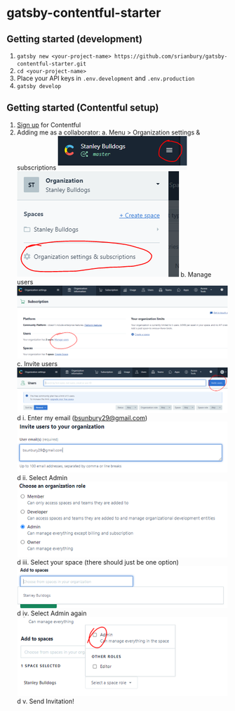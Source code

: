 # gatsby-contentful-starter

## Getting started (development)
1. `gatsby new <your-project-name> https://github.com/srianbury/gatsby-contentful-starter.git`
2. `cd <your-project-name>`
3. Place your API keys in `.env.development` and `.env.production`
3. `gatsby develop`

## Getting started (Contentful setup)
1. [Sign up](https://www.contentful.com/sign-up/) for Contentful
2. Adding me as a collaborator:
  a. Menu > Organization settings & subscriptions
  ![header](./images/header.PNG)
  ![org-settings](./images/organization-settings-subs.PNG)
  b. Manage users
  ![manage-users](./images/manage-users.PNG)
  c. Invite users
  ![invite-users](./images/invite-users.PNG)
  d i.
  Enter my email (bsunbury29@gmail.com)
  ![enter-email](./images/enter-email.PNG)
  d ii.
  Select Admin
  ![select-admin](./images/select-admin.PNG)
  d iii.
  Select your space (there should just be one option)
  ![add-to-space](./images/add-to-space.PNG)
  d iv.
  Select Admin again
  ![select-admin-again](./images/select-admin-again.PNG)
  d v.
  Send Invitation!

